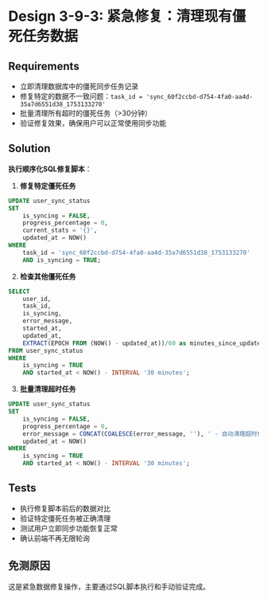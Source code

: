 # Design 3-9-3: 紧急修复：清理现有僵死任务数据

## Requirements
- 立即清理数据库中的僵死同步任务记录
- 修复特定的数据不一致问题：`task_id = 'sync_60f2ccbd-d754-4fa0-aa4d-35a7d6551d38_1753133270'`
- 批量清理所有超时的僵死任务（>30分钟）
- 验证修复效果，确保用户可以正常使用同步功能

## Solution
**执行顺序化SQL修复脚本**：

1. **修复特定僵死任务**
```sql
UPDATE user_sync_status 
SET 
    is_syncing = FALSE,
    progress_percentage = 0,
    current_stats = '{}',
    updated_at = NOW()
WHERE 
    task_id = 'sync_60f2ccbd-d754-4fa0-aa4d-35a7d6551d38_1753133270'
    AND is_syncing = TRUE;
```

2. **检查其他僵死任务**
```sql
SELECT 
    user_id,
    task_id,
    is_syncing,
    error_message,
    started_at,
    updated_at,
    EXTRACT(EPOCH FROM (NOW() - updated_at))/60 as minutes_since_update
FROM user_sync_status 
WHERE 
    is_syncing = TRUE 
    AND started_at < NOW() - INTERVAL '30 minutes';
```

3. **批量清理超时任务**
```sql
UPDATE user_sync_status 
SET 
    is_syncing = FALSE,
    progress_percentage = 0,
    error_message = CONCAT(COALESCE(error_message, ''), ' - 自动清理超时任务'),
    updated_at = NOW()
WHERE 
    is_syncing = TRUE 
    AND started_at < NOW() - INTERVAL '30 minutes';
```

## Tests
- 执行修复脚本前后的数据对比
- 验证特定僵死任务被正确清理
- 测试用户立即同步功能恢复正常
- 确认前端不再无限轮询

## 免测原因
这是紧急数据修复操作，主要通过SQL脚本执行和手动验证完成。